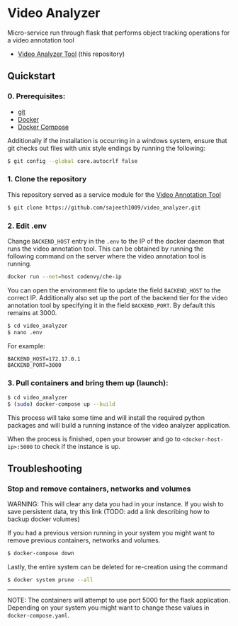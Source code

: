 # Video Analyzer
Micro-service run through flask that performs object tracking operations for a video annotation tool


* [Video Analyzer Tool](https://github.com/sajeeth1009/video_analyzer.git) (this repository)

## Quickstart

### 0. Prerequisites:

* [git](https://git-scm.com/downloads) 
* [Docker](https://docs.docker.com/install/)
* [Docker Compose](https://docs.docker.com/compose/install/)

Additionally if the installation is occurring in a windows system, ensure that git checks out files with unix style endings by running the following:

```bash
$ git config --global core.autocrlf false
```


### 1. Clone the repository

This repository served as a service module for the [Video Annotation Tool](https://github.com/phev8/video-annotation-tool/tree/extended-video-annotation)

```bash
$ git clone https://github.com/sajeeth1009/video_analyzer.git
```

### 2. Edit .env

Change `BACKEND_HOST` entry in the `.env` to the IP of the docker daemon that runs the video annotation tool.
This can be obtained by running the following command on the server where the video annotation tool is running.
```bash
docker run --net=host codenvy/che-ip
```

You can open the environment file to update the field `BACKEND_HOST` to the correct IP. Additionally also set up the port of the 
backend tier for the video annotation tool by specifying it in the field `BACKEND_PORT`. By default this remains at 3000.
```bash
$ cd video_analyzer
$ nano .env
```

For example:
```dotenv
BACKEND_HOST=172.17.0.1
BACKEND_PORT=3000
```


### 3. Pull containers and bring them up (launch):

```bash
$ cd video_analyzer
$ (sudo) docker-compose up --build
```
This process will take some time and will install the required python packages and will build a running instance of the video analyzer application.

When the process is finished, open your browser and go to  `<docker-host-ip>:5000` to check if the instance is up.


## Troubleshooting

###  Stop and remove containers, networks and volumes

WARNING: This will clear any data you had in your instance. If you wish to save persistent data, try this link 
(TODO: add a link describing how to backup docker volumes)

If you had a previous version running in your system you might want to remove previous containers, networks and volumes. 

```bash
$ docker-compose down
```
Lastly, the entire system can be deleted for re-creation using the command
```bash
$ docker system prune --all
```

---

NOTE: The containers will attempt to use port 5000 for the flask application. Depending on your system you might want to change these values in `docker-compose.yaml`.

